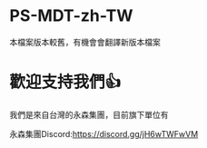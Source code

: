 # PS-MDT-zh-TW
本檔案版本較舊，有機會會翻譯新版本檔案

# 歡迎支持我們👍
我們是來自台灣的永森集團，目前旗下單位有

永森集團Discord:https://discord.gg/jH6wTWFwVM
